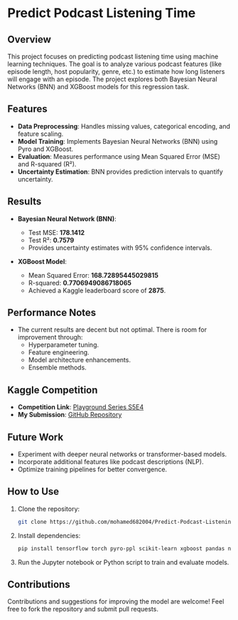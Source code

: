 # Predict Podcast Listening Time

## Overview
This project focuses on predicting podcast listening time using machine learning techniques. The goal is to analyze various podcast features (like episode length, host popularity, genre, etc.) to estimate how long listeners will engage with an episode. The project explores both Bayesian Neural Networks (BNN) and XGBoost models for this regression task.

## Features
- **Data Preprocessing**: Handles missing values, categorical encoding, and feature scaling.
- **Model Training**: Implements Bayesian Neural Networks (BNN) using Pyro and XGBoost.
- **Evaluation**: Measures performance using Mean Squared Error (MSE) and R-squared (R²).
- **Uncertainty Estimation**: BNN provides prediction intervals to quantify uncertainty.

## Results
- **Bayesian Neural Network (BNN)**:
  - Test MSE: **178.1412**
  - Test R²: **0.7579**
  - Provides uncertainty estimates with 95% confidence intervals.

- **XGBoost Model**:
  - Mean Squared Error: **168.72895445029815**
  - R-squared: **0.7706949086718065**
  - Achieved a Kaggle leaderboard score of **2875**.

## Performance Notes
- The current results are decent but not optimal. There is room for improvement through:
  - Hyperparameter tuning.
  - Feature engineering.
  - Model architecture enhancements.
  - Ensemble methods.

## Kaggle Competition
- **Competition Link**: [Playground Series S5E4](https://www.kaggle.com/competitions/playground-series-s5e4)
- **My Submission**: [GitHub Repository](https://github.com/mohamed682004/Predict-Podcast-Listening-Time)

## Future Work
- Experiment with deeper neural networks or transformer-based models.
- Incorporate additional features like podcast descriptions (NLP).
- Optimize training pipelines for better convergence.

## How to Use
1. Clone the repository:
   ```bash
   git clone https://github.com/mohamed682004/Predict-Podcast-Listening-Time.git
   ```
2. Install dependencies:
   ```bash
   pip install tensorflow torch pyro-ppl scikit-learn xgboost pandas numpy
   ```
3. Run the Jupyter notebook or Python script to train and evaluate models.

## Contributions
Contributions and suggestions for improving the model are welcome! Feel free to fork the repository and submit pull requests.

